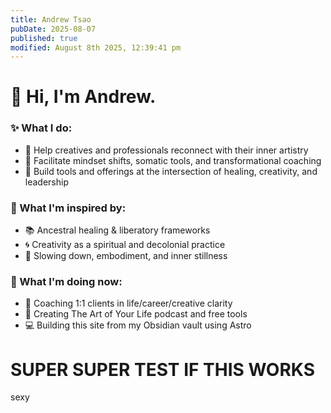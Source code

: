 ```yaml
---
title: Andrew Tsao
pubDate: 2025-08-07
published: true
modified: August 8th 2025, 12:39:41 pm
---
```


# 👋 Hi, I'm Andrew.

### ✨ What I do:
- 🎨 Help creatives and professionals reconnect with their inner artistry
- 🧠 Facilitate mindset shifts, somatic tools, and transformational coaching
- 🌿 Build tools and offerings at the intersection of healing, creativity, and leadership

### 🌱 What I'm inspired by:
- 📚 Ancestral healing & liberatory frameworks
- 🌀 Creativity as a spiritual and decolonial practice
- 🧘 Slowing down, embodiment, and inner stillness

### 📍 What I'm doing now:
- 💬 Coaching 1:1 clients in life/career/creative clarity
- 🪷 Creating The Art of Your Life podcast and free tools
- 💻 Building this site from my Obsidian vault using Astro


# SUPER SUPER TEST IF THIS WORKS

sexy